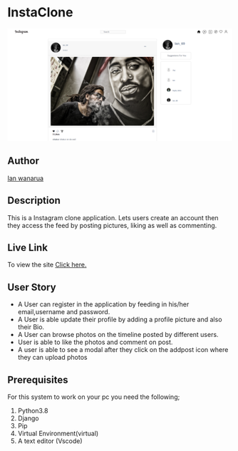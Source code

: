 # InstaClone

![instaclone!](/static/img/sreenshot.png)

## Author

[Ian wanarua](https://github.com/Ianwanarua)

## Description

This is a Instagram clone application. Lets users create an account then they access the feed by posting pictures, liking as well as commenting.

## Live Link

To view the site [Click here.]()

## User Story

* A User can register in the application by feeding in his/her email,username and password.
* A User is able update their profile by adding a profile picture and also their Bio.
* A User can browse photos on the timeline posted by different users.
* User is able to like the photos and comment on post.
* A user is able to see a modal after they click on the addpost icon where they can upload photos

## Prerequisites

For this system to work on your pc you need the following; 

1. Python3.8
2. Django
3. Pip
4. Virtual Environment(virtual)
5. A text editor (Vscode)

